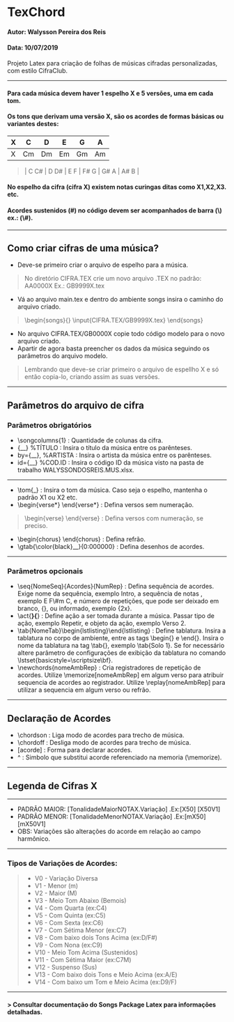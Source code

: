 # TexChord 
#### Autor: Walysson Pereira dos Reis
#### Data: 10/07/2019

Projeto Latex para criação de folhas de músicas cifradas personalizadas, com estilo CifraClub.

-----------------------------------------------
#### Para cada música devem haver 1 espelho X e 5 versões, uma em cada tom.
#### Os tons que derivam uma versão X, são os acordes de formas básicas ou variantes destes: 
| X |   C  |  D   |  E 	|   G  |   A  |
|---|------|------|-----|------|------|
| X |  Cm  |  Dm  |  Em |   Gm |   Am |


>| C C# | D D# | E F | F# G | G# A | A# B |

#### No espelho da cifra (cifra X) existem notas curingas ditas como X1,X2,X3. etc.
#### Acordes sustenidos (#) no código devem ser acompanhados de barra (\\) ex.: (\\#).
------------------------------------------------

## Como criar cifras de  uma música?
* Deve-se primeiro criar o arquivo de espelho para a música.
> No diretório CIFRA.TEX crie um novo arquivo .TEX no padrão: AA0000X Ex.: GB9999X.tex
* Vá ao arquivo main.tex e dentro do ambiente songs insira o caminho do arquivo criado.
>\begin{songs}{}
\input{CIFRA.TEX/GB9999X.tex}
\end{songs}
* No arquivo CIFRA.TEX/GB0000X copie todo código modelo para o novo arquivo criado.
* Apartir de agora basta preencher os dados da música seguindo os parâmetros do arquivo modelo.
> Lembrando que deve-se criar primeiro o arquivo de espellho X e só então copia-lo, criando assim as suas versões.
------------------------------------------------
## Parâmetros do arquivo de cifra
### Parâmetros obrigatórios

* \songcolumns{1} : Quantidade de colunas da cifra.
* {__} %TÍTULO : Insira o título da música entre os parênteses.
* by={__}, %ARTISTA : Insira o artista da música entre os parênteses.
* id={__} %COD.ID : Insira o código ID da música visto na pasta de trabalho WALYSSONDOSREIS.MUS.xlsx.
------------------------------------------------
* \tom{_} : Insira o tom da música. Caso seja o espelho, mantenha o padrão X1 ou X2 etc.
* \begin{verse*} \end{verse*} : Defina versos sem numeração.
> \begin{verse} \end{verse} : Defina versos com numeração, se preciso.
* \begin{chorus} \end{chorus} : Defina refrão.
* \gtab{\color{black}__}{0:000000} : Defina desenhos de acordes. 
------------------------------------------------
### Parâmetros opcionais
* \seq{NomeSeq}{Acordes}{NumRep} : Defina sequência de acordes. Exige nome da sequência, exemplo Intro, a sequência de notas
, exemplo E F\\#m C, e número de repetições, que pode ser deixado em branco, {}, ou informado, exemplo {2x}.
* \act{__}{__} : Define ação a ser tomada durante a música. Passar tipo de ação, exemplo Repetir, e objeto da ação, exemplo Verso 2.
* \tab{NomeTab}\begin{lstlisting}\end{lstlisting} : Define tablatura. Insira a tablatura no corpo de ambiente, entre as tags \begin{} e \end{}. Insira o nome da tablatura na tag \tab{}, exemplo \tab{Solo 1}. Se for necessário altere parâmetro de configurações de exibição da tablatura no comando \lstset{basicstyle=\scriptsize\bf}.
* \newchords{nomeAmbRep} : Cria registradores de repetição de acordes. Utilize \memorize[nomeAmbRep] em algum verso para atribuir sequencia de acordes ao registrador. Utilize \replay[nomeAmbRep] para utilizar a sequencia em algum verso ou refrão.
------------------------------------------------
## Declaração de Acordes
* \chordson : Liga modo de acordes para trecho de música.
* \chordoff : Desliga modo de acordes para trecho de música.
* \[acorde] : Forma para declarar acordes.
* ^ : Simbolo que substitui acorde referenciado na memoria (\memorize).

------------------------------------------------
## Legenda de Cifras X
------------------------------------------------
 * PADRÃO MAIOR: [TonalidadeMaiorNOTAX.Variação] .Ex:[X50] [X50V1]
 * PADRÃO MENOR: [TonalidadeMenorNOTAX.Variação] .Ex:[mX50] [mX50V1]
 * OBS: Variações são alterações do acorde em relação ao campo harmônico.
------------------------------------------------
### Tipos de Variações de Acordes:
> * V0 - Variação Diversa
> * V1 - Menor (m)
> * V2 - Maior (M)
> * V3 - Meio Tom Abaixo (Bemois)
> * V4 - Com Quarta (ex:C4)
> * V5 - Com Quinta (ex:C5)
> * V6 - Com Sexta (ex:C6)
> * V7 - Com Sétima Menor (ex:C7)
> * V8 - Com baixo dois Tons Acima (ex:D/F#)
> * V9 - Com Nona (ex:C9)
> * V10 - Meio Tom Acima (Sustenidos)
> * V11 - Com Sétima Maior (ex:C7M)
> * V12 - Suspenso (Sus)
> * V13 - Com baixo dois Tons e Meio Acima (ex:A/E)
> * V14 - Com baixo um Tom e Meio Acima (ex:D9/F) 
------------------------------------------------
#### > Consultar documentação do Songs Package Latex para informações detalhadas.
